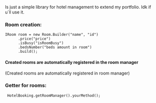 Is just a simple library for hotel management to
extend my portfolio. Idk if u`ll use it.

<h3 align="left"> Room creation: </h3>
<code>IRoom room = new Room.Builder("name", "id")
      .price("price")
      .isBusy("isRoomBusy")
      .bedsNumber("beds amount in room")
      .build();
</code>

<h4 align="left"> Created rooms are automatically registered in the room manager </h4>

(Created rooms are automatically registered in room manager)

<h3 align="left"> Getter for rooms: </h3>
<code> HotelBooking.getRoomManager().yourMethod(); </code>
